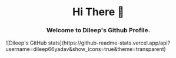 <h1 align="center">
Hi There 👋 <br> 

</h1>

<h3 align="center">
Welcome to Dileep's Github Profile.
</h3

<p align="center">
![Dileep's GitHub stats](https://github-readme-stats.vercel.app/api?username=dileep66yadav&show_icons=true&theme=transparent)
</p>

